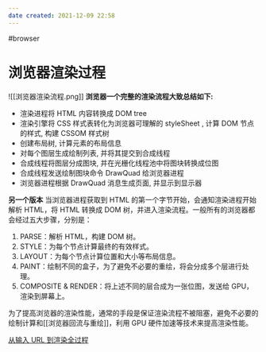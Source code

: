 ```yaml
---
date created: 2021-12-09 22:58
---
```


#browser

# 浏览器渲染过程

![[浏览器渲染流程.png]]
**浏览器一个完整的渲染流程大致总结如下:**

- 渲染进程将 HTML 内容转换成 DOM tree
- 渲染引擎将 CSS 样式表转化为浏览器可理解的 styleSheet , 计算 DOM 节点的样式, 构建 CSSOM 样式树
- 创建布局树, 计算元素的布局信息
- 对每个图层生成绘制列表, 并将其提交到合成线程
- 合成线程将图层分成图块, 并在光栅化线程池中将图块转换成位图
- 合成线程发送绘制图块命令 DrawQuad 给浏览器进程
- 浏览器进程根据 DrawQuad 消息生成页面, 并显示到显示器

**另一个版本**
当浏览器进程获取到 HTML 的第一个字节开始，会通知渲染进程开始解析 HTML，将 HTML 转换成 DOM 树，并进入渲染流程。一般所有的浏览器都会经过五大步骤，分别是：

1. PARSE：解析 HTML，构建 DOM 树。
2. STYLE：为每个节点计算最终的有效样式。
3. LAYOUT：为每个节点计算位置和大小等布局信息。
4. PAINT：绘制不同的盒子，为了避免不必要的重绘，将会分成多个层进行处理。
5. COMPOSITE & RENDER：将上述不同的层合成为一张位图，发送给 GPU，渲染到屏幕上。

为了提高浏览器的渲染性能，通常的手段是保证渲染流程不被阻塞，避免不必要的绘制计算和[[浏览器回流与重绘]]，利用 GPU 硬件加速等技术来提高渲染性能。

[从输入 URL 到渲染全过程](https://juejin.cn/post/6844904194801926157#heading-29)
